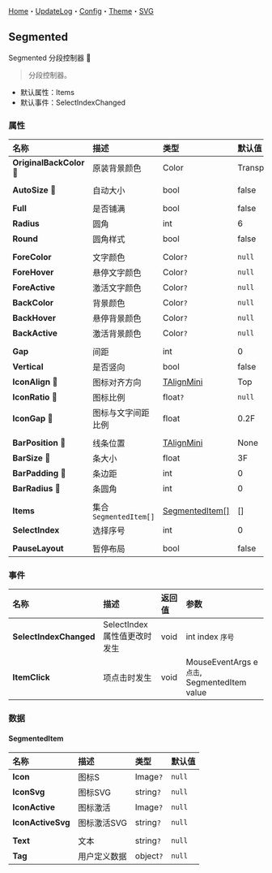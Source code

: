 ﻿[Home](../Home.md)・[UpdateLog](../UpdateLog.md)・[Config](../Config.md)・[Theme](../Theme.md)・[SVG](../SVG.md)

## Segmented

Segmented 分段控制器 👚

> 分段控制器。

- 默认属性：Items
- 默认事件：SelectIndexChanged

### 属性

名称 | 描述 | 类型 | 默认值 |
:--|:--|:--|:--|
**OriginalBackColor** 🔴 | 原装背景颜色 | Color | Transparent |
||||
**AutoSize** 🔴 | 自动大小 | bool | false |
||||
**Full** | 是否铺满 | bool | false |
**Radius** | 圆角 | int | 6 |
**Round** | 圆角样式 | bool | false |
||||
**ForeColor** | 文字颜色 | Color`?` | `null` |
**ForeHover** | 悬停文字颜色 | Color`?` | `null` |
**ForeActive** | 激活文字颜色 | Color`?` | `null` |
**BackColor** | 背景颜色 | Color`?` | `null` |
**BackHover** | 悬停背景颜色 | Color`?` | `null` |
**BackActive** | 激活背景颜色 | Color`?` | `null` |
||||
**Gap** | 间距 | int | 0 |
**Vertical** | 是否竖向 | bool | false |
**IconAlign** 🔴 | 图标对齐方向 | [TAlignMini](Enum.md#talignmini) | Top |
**IconRatio** 🔴 | 图标比例 | float`?` | `null` |
**IconGap** 🔴 | 图标与文字间距比例 | float | 0.2F |
||||
**BarPosition** 🔴 | 线条位置 | [TAlignMini](Enum.md#talignmini) | None |
**BarSize** 🔴 | 条大小 | float | 3F |
**BarPadding** 🔴 | 条边距 | int | 0 |
**BarRadius** 🔴 | 条圆角 | int | 0 |
||||
**Items** | 集合 `SegmentedItem[]` | [SegmentedItem[]](#segmenteditem) | [] |
**SelectIndex** | 选择序号 | int | 0 |
||||
**PauseLayout** | 暂停布局 | bool | false |

### 事件

名称 | 描述 | 返回值 | 参数 |
:--|:--|:--|:--|
**SelectIndexChanged** | SelectIndex 属性值更改时发生 | void | int index `序号` |
**ItemClick** | 项点击时发生 | void | MouseEventArgs e `点击`, SegmentedItem value |

### 数据

#### SegmentedItem

名称 | 描述 | 类型 | 默认值 |
:--|:--|:--|:--|
**Icon** | 图标S | Image`?` | `null` |
**IconSvg** | 图标SVG | string`?` | `null` |
**IconActive** | 图标激活 | Image`?` | `null` |
**IconActiveSvg** | 图标激活SVG | string`?` | `null` |
|||||
**Text** | 文本 | string`?` | `null` |
**Tag** | 用户定义数据 | object`?` | `null` |